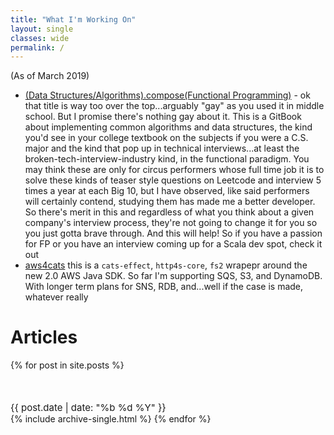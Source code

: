 ```yaml
---
title: "What I'm Working On"
layout: single
classes: wide
permalink: /
---
```


(As of March 2019)

* [(Data Structures/Algorithms).compose(Functional Programming)](https://amilkov.gitbook.io/fp/) - ok that title is way too over the top...arguably "gay" as you used it in middle school. But I promise there's nothing gay about it. This is a GitBook about implementing common algorithms and data structures, the kind you'd see in your college textbook on the subjects if you were a C.S. major and the kind that pop up in technical interviews...at least the broken-tech-interview-industry kind, in the functional paradigm. You may think these are only for circus performers whose full time job it is to solve these kinds of teaser style questions on Leetcode and interview 5 times a year at each Big 10, but I have observed, like said performers will certainly contend, studying them has made me a better developer. So there's merit in this and regardless of what you think about a given company's interview process, they're not going to change it for you so you just gotta brave through. And this will help! So if you have a passion for FP or you have an interview coming up for a Scala dev spot, check it out
* [aws4cats](https://amilkov.gitbook.io/fp/~/edit/drafts/-L_pLD0Cu6NIDFTVXT7Z/sorting/insertion-sort) this is a `cats-effect`, `http4s-core`, `fs2` wrapepr around the new 2.0 AWS Java SDK. So far I'm supporting SQS, S3, and DynamoDB. With longer term plans for SNS, RDB, and...well if the case is made, whatever really

# Articles

{% for post in site.posts %}
  <p style="margin:50px 0 0 0;font-size:15px;"><i class="far fa-calendar-alt" aria-hidden="true"></i> {{ post.date | date: "%b %d %Y" }}</p>
  {% include archive-single.html %}
{% endfor %}
